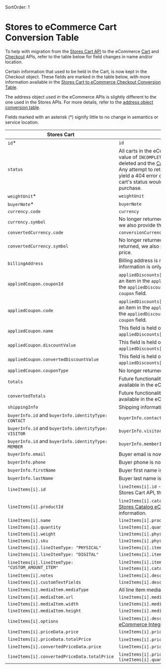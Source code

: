 SortOrder: 1
# Stores to eCommerce Cart Conversion Table

To help with migration from the [Stores Cart API](https://dev.wix.com/api/rest/wix-stores/carts/cart-object) to the eCommerce [Cart](https://dev.wix.com/api/rest/ecommerce/cart/cart-object) and [Checkout](https://dev.wix.com/api/rest/ecommerce/checkout/introduction) APIs, refer to the table below for field changes in name and/or location.

Certain information that used to be held in the Cart, is now kept in the Checkout object. These fields are marked in the table below, with more information available in the [Stores Cart to eCommerce Checkout Conversion Table](https://dev.wix.com/api/rest/ecommerce/checkout/stores-cart-to-ecommerce-checkout-object-conversion).

The address object used in the eCommerce APIs is slightly different to the one used in the Stores APIs. For more details, refer to the [address object conversion table](https://dev.wix.com/api/rest/ecommerce/cart/address-object-conversion).

Fields marked with an asterisk (*) signify little to no change in semantics or service location.


| Stores Cart                                        | eCommerce Cart                                              |
| ---------------------------------------------------|-------------------------------------------------------------|
| `id`*                                              | `id`                                                        |
| `status`                                           | All carts in the eCommerce Cart API have a status value of `INCOMPLETE`. After a purchase, the cart is deleted and the [Cart Deleted Webhook](https://dev.wix.com/api/rest/ecommerce/cart/cart-deleted-webhook) is triggered. Any attempt to retrieve it via the [Get Cart](https://dev.wix.com/api/rest/ecommerce/cart/get-cart) endpoint will yield a 404 error code. In the Stores Cart API, the cart's status would change to `COMPLETE` after a purchase. |
| `weightUnit`*                                      | `weightUnit`                                               |
| `buyerNote`*                                       | `buyerNote`                                               |
| `currency.code`                                    | `currency`                                    |
| `currency.symbol`                                  | No longer returned. Instead, for every price returned, we also provide the formatted price.                                          |
| `convertedCurrency.code`                           | `conversionCurrency`                          |
| `convertedCurrency.symbol`                         | No longer returned. Instead, for every converted price returned, we also provide the formatted converted price.                                             |
| `billingAddress`                                   | Billing address is no longer kept in the Cart. This information is only kept in [Checkout](https://dev.wix.com/api/rest/ecommerce/checkout/checkout-object).   |
| `appliedCoupon.couponId`                           | `appliedDiscounts[i].coupon.id` - The coupon is now an item in the `appliedDiscounts` array. To get it, search the `appliedDiscounts` array for the only populated `coupon` field.                                               |
| `appliedCoupon.code`                               | `appliedDiscounts[i].coupon.code` - The coupon is now an item in the `appliedDiscounts` array. To get it, search the `appliedDiscounts` array for the only populated `coupon` field.                                               |
| `appliedCoupon.name`                               | This field is held only in the [Checkout object](https://dev.wix.com/api/rest/ecommerce/checkout/checkout-object) under `appliedDiscounts[i].coupon.name`.                                               |
| `appliedCoupon.discountValue`                      | This field is held only in the [Checkout object](https://dev.wix.com/api/rest/ecommerce/checkout/checkout-object) under `appliedDiscounts[i].coupon.amount.amount`.                                 |
| `appliedCoupon.convertedDiscountValue`             | This field is held only in the [Checkout object](https://dev.wix.com/api/rest/ecommerce/checkout/checkout-object) under `appliedDiscounts[i].coupon.amount.convertedAmount`.                               |
| `appliedCoupon.couponType`                         | No longer returned.                                         |                            |
| `totals`                   | Future functionality will see this information made available in the eCommerce Cart API.                                               |                                             |
| `convertedTotals`          | Future functionality will see this information made available in the eCommerce Cart API.                                                   |
| `shippingInfo`        | Shipping information is now only kept in [Checkout](https://dev.wix.com/api/rest/ecommerce/checkout/checkout-object).                                              |
| `buyerInfo.id` and `buyerInfo.identityType: CONTACT`| `buyerInfo.contactId` only.                                               |
| `buyerInfo.id` and `buyerInfo.identityType: VISITOR`| `buyerInfo.visitorId` only.                                              |
| `buyerInfo.id` and `buyerInfo.identityType: MEMBER` | `buyerInfo.memberId` only.                                               |
| `buyerInfo.email`     | Buyer email is now only kept in [Checkout](https://dev.wix.com/api/rest/ecommerce/checkout/checkout-object).                                               |
| `buyerInfo.phone`     | Buyer phone is now only kept in [Checkout](https://dev.wix.com/api/rest/ecommerce/checkout/checkout-object).                                               |
| `buyerInfo.firstName` | Buyer first name is now only kept in [Checkout](https://dev.wix.com/api/rest/ecommerce/checkout/checkout-object).                                               |
| `buyerInfo.lastName`  | Buyer last name is now only kept in [Checkout](https://dev.wix.com/api/rest/ecommerce/checkout/checkout-object).                                               |
| `lineItems[i].id`                                | `lineItems[i].id` - **Note:** this `id` is of type GUID. In the Stores Cart API, the `lineItem.id` is of type Int32.                                              |
| `lineItems[i].productId`                         | `lineItems[i].catalogReference.catalogItemId` - See [Stores Catalog eCommerce Integration](https://bo.wix.com/wix-docs/rest/stores/stores-catalog/ecommerce-integration) for more information. |
| `lineItems[i].name`                              | `lineItems[i].productName.original`                          |
| `lineItems[i].quantity`                          | `lineItems[i].quantity`                          |
| `lineItems[i].weight`                            | `lineItems[i].physicalProperties.weight`                  |
| `lineItems[i].sku`                               | `lineItems[i].physicalProperties.sku`                                               |
| `lineItems[i].lineItemType: "PHYSICAL"`          | `lineItems[i].itemType.preset: "PHYSICAL"`                                |
| `lineItems[i].lineItemType: "DIGITAL"`           | `lineItems[i].itemType.preset: "DIGITAL"`                               |
| `lineItems[i].lineItemType: "CUSTOM_AMOUNT_ITEM"`| `lineItems[i].itemType.custom` and `lineItems[i].catalogReference` is empty.                               |
| `lineItems[i].notes`                             | `lineItems[i].descriptionLines[i].plainText.original`                                               |
| `lineItems[i].customTextFields`                  | `lineItems[i].descriptionLines`                                             |
| `lineItems[i].mediaItem.mediaType`               | All line item media in the Cart API are images. |
| `lineItems[i].mediaItem.url`                     | `lineItems[i].media.url`                                               |
| `lineItems[i].mediaItem.width`                   | `lineItems[i].media.width`                                               |
| `lineItems[i].mediaItem.height`                  | `lineItems[i].media.height`                                               |
| `lineItems[i].options`                           | `lineItems[i].descriptionLines` - See [Stores Catalog eCommerce Integration](https://bo.wix.com/wix-docs/rest/stores/stores-catalog/ecommerce-integration) for more information.
| `lineItems[i].priceData.price`                   | `lineItems[i].price.amount`                                               |
| `lineItems[i].priceData.totalPrice`              | `lineItems[i].price.amount` X `lineItems[i].quantity`                                 |
| `lineItems[i].convertedPriceData.price`          | `lineItems[i].price.convertedAmount`                                               |
| `lineItems[i].convertedPriceData.totalPrice`     | `lineItems[i].price.convertedAmount` X `lineItems[i].quantity`                            |